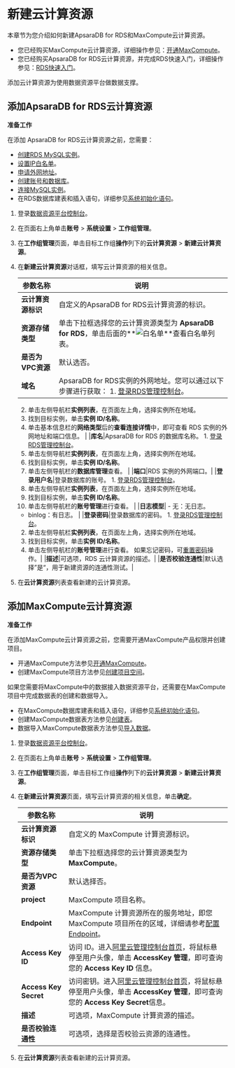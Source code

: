# 新建云计算资源

本章节为您介绍如何新建ApsaraDB for RDS和MaxCompute云计算资源。

-   您已经购买MaxCompute云计算资源，详细操作参见：[开通MaxCompute](https://help.aliyun.com/document_detail/58226.html?spm=a2c4g.11174283.6.588.526d590e86y69N)。
-   您已经购买ApsaraDB for RDS云计算资源，并完成RDS快速入门，详细操作参见：[RDS快速入门](https://help.aliyun.com/document_detail/26124.html?spm=a2c4g.11186623.6.664.37dd38f8FA2Ws2)。

添加云计算资源为使用数据资源平台做数据支撑。

## 添加ApsaraDB for RDS云计算资源

**准备工作**

在添加 ApsaraDB for RDS云计算资源之前，您需要：

-   [创建RDS MySQL实例](https://help.aliyun.com/document_detail/26117.html?spm=a2c4g.11186623.6.667.2fc81fbbnMOue0)。
-   [设置IP白名单](https://help.aliyun.com/document_detail/43185.html?spm=a2c4g.11186623.6.669.224911daln6nV3)。
-   [申请外网地址](https://help.aliyun.com/document_detail/26128.html?spm=a2c4g.11186623.2.34.708540a8dzSOaO)。
-   [创建账号和数据库](https://help.aliyun.com/document_detail/87038.html?spm=a2c4g.11186623.2.35.708540a8dzSOaO)。
-   [连接MySQL实例](https://help.aliyun.com/document_detail/26138.html?spm=a2c4g.11186623.6.669.303238f8gRrN8t)。
-   在RDS数据库建表和插入语句，详细参见[系统初始化语句](/cn.zh-CN/最佳实践/准备工作/系统初始化语句.md)。

1.  登录[数据资源平台控制台](https://dataq.console.aliyun.com)。

2.  在页面右上角单击**账号** \> **系统设置** \> **工作组管理**。

3.  在**工作组管理**页面，单击目标工作组**操作**列下的**云计算资源** \> **新建云计算资源**。

4.  在**新建云计算资源**对话框，填写云计算资源的相关信息。

    |参数名称|说明|
    |----|--|
    |**云计算资源标识**|自定义的ApsaraDB for RDS云计算资源的标识。|
    |**资源存储类型**|单击下拉框选择您的云计算资源类型为 **ApsaraDB for RDS**，单击后面的**![白名单](https://static-aliyun-doc.oss-accelerate.aliyuncs.com/assets/img/zh-CN/2847900161/p211240.png)**查看白名单列表。|
    |**是否为VPC资源**|默认选否。|
    |**域名**|ApsaraDB for RDS实例的外网地址。您可以通过以下步骤进行获取：     1.  [登录RDS管理控制台](https://rds.console.aliyun.com/?spm=a2c4g.11186623.2.40.708540a8dzSOaO)。
    2.  单击左侧导航栏**实例列表**，在页面左上角，选择实例所在地域。
    3.  找到目标实例，单击**实例 ID/名称**。
    4.  单击基本信息栏的**网络类型**后的**查看连接详情**中，即可查看 RDS 实例的外网地址和端口信息。 |
    |**库名**|ApsaraDB for RDS 的数据库名称。    1.  [登录RDS管理控制台](https://rds.console.aliyun.com/?spm=a2c4g.11186623.2.40.708540a8dzSOaO)。
    2.  单击左侧导航栏**实例列表**，在页面左上角，选择实例所在地域。
    3.  找到目标实例，单击**实例 ID/名称**。
    4.  单击左侧导航栏的**数据库管理**查看。 |
    |**端口**|RDS 实例的外网端口。|
    |**登录用户名**|登录数据库的账号。    1.  [登录RDS管理控制台](https://rds.console.aliyun.com/?spm=a2c4g.11186623.2.40.708540a8dzSOaO)。
    2.  单击左侧导航栏**实例列表**，在页面左上角，选择实例所在地域。
    3.  找到目标实例，单击**实例 ID/名称**。
    4.  单击左侧导航栏的**账号管理**进行查看。 |
    |**日志模型**|    -   无：无日志。
    -   binlog：有日志。 |
    |**登录密码**|登录数据库的密码。    1.  [登录RDS管理控制台](https://rds.console.aliyun.com/?spm=a2c4g.11186623.2.40.708540a8dzSOaO)。
    2.  单击左侧导航栏**实例列表**，在页面左上角，选择实例所在地域。
    3.  找到目标实例，单击**实例 ID/名称**。
    4.  单击左侧导航栏的**账号管理**进行查看。
如果忘记密码，可[重置密码](https://help.aliyun.com/document_detail/96100.html?spm=a2c4g.11186623.2.44.708540a8dzSOaO)操作。|
    |**描述**|可选项，RDS 云计算资源的描述。|
    |**是否校验连通性**|默认选择”是“，用于新建资源的连通性测试。|

5.  在**云计算资源**列表查看新建的云计算资源。


## 添加MaxCompute云计算资源

**准备工作**

在添加MaxCompute云计算资源之前，您需要开通MaxCompute产品权限并创建项目。

-   开通MaxCompute方法参见[开通MaxCompute](https://help.aliyun.com/document_detail/58226.html?spm=a2c4g.11186623.6.589.2b2e7ae21OMcMt)。
-   创建MaxCompute项目方法参见[创建项目空间](https://help.aliyun.com/document_detail/27815.html?spm=a2c4g.11186623.6.590.747019a4L3S8wj)。

如果您需要将MaxCompute中的数据接入数据资源平台，还需要在MaxCompute项目中完成数据表的创建和数据导入。

-   在MaxCompute数据库建表和插入语句，详细参见[系统初始化语句](/cn.zh-CN/最佳实践/准备工作/系统初始化语句.md)。
-   创建MaxCompute数据表方法参见[创建表](https://help.aliyun.com/document_detail/27808.html?spm=a2c4g.11186623.6.597.31c26620pTTWQt)。
-   数据导入MaxCompute数据表方法参见[导入数据](https://help.aliyun.com/document_detail/27809.html?spm=a2c4g.11186623.6.598.2cc746fevRps1u)。

1.  登录[数据资源平台控制台](https://dataq.console.aliyun.com)。

2.  在页面右上角单击**账号** \> **系统设置** \> **工作组管理**。

3.  在**工作组管理**页面，单击目标工作组**操作**列下的**云计算资源** \> **新建云计算资源**。

4.  在**新建云计算资源**页面，填写云计算资源的相关信息，单击**确定**。

    |参数名称|说明|
    |----|--|
    |**云计算资源标识**|自定义的 MaxCompute 计算资源标识。|
    |**资源存储类型**|单击下拉框选择您的云计算资源类型为 **MaxCompute**。|
    |**是否为VPC资源**|默认选择否。|
    |**project**|MaxCompute 项目名称。|
    |**Endpoint**|MaxCompute 计算资源所在的服务地址，即您 MaxCompute 项目所在的区域，详细请参考[配置Endpoint](https://help.aliyun.com/document_detail/34951.html?spm=a2c4g.11174283.6.593.600a590eJNd3vH)。|
    |**Access Key ID**|访问 ID。进入[阿里云管理控制台首页](https://home.console.aliyun.com/)，将鼠标悬停至用户头像，单击 **AccessKey 管理**，即可查询您的 **Access Key ID** 信息。|
    |**Access Key Secret**|访问密钥。进入[阿里云管理控制台首页](https://home.console.aliyun.com/)，将鼠标悬停至用户头像，单击 **AccessKey 管理**，即可查询您的 **Access Key Secret**信息。|
    |**描述**|可选项，MaxCompute 计算资源的描述。|
    |**是否校验连通性**|可选项，选择是否校验云资源的连通性。|

5.  在**云计算资源**列表查看新建的云计算资源。


